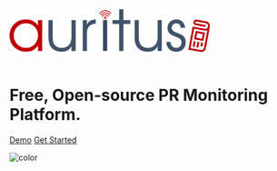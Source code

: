 <img src='logo.png' width = "70%"/>

<br/>
<br/>

# Free, Open-source PR Monitoring Platform.

[Demo](https://shiny.john-coene.com/auritus/)
[Get Started](guide)

![color](#f0f0f0)
